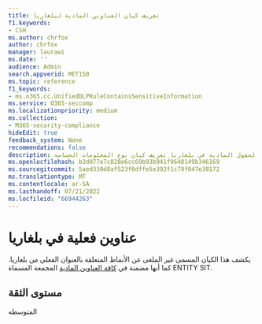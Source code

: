 ```yaml
---
title: تعريف كيان العناوين المادية لبلغاريا
f1.keywords:
- CSH
ms.author: chrfox
author: chrfox
manager: laurawi
ms.date: ''
audience: Admin
search.appverid: MET150
ms.topic: reference
f1_keywords:
- ms.o365.cc.UnifiedDLPRuleContainsSensitiveInformation
ms.service: O365-seccomp
ms.localizationpriority: medium
ms.collection:
- M365-security-compliance
hideEdit: true
feedback_system: None
recommendations: false
description: تعالج الحقول المادية في بلغاريا تعريف كيان نوع المعلومات الحساسة.
ms.openlocfilehash: b3d077e7c828e6cc69b93b941f9648149b346169
ms.sourcegitcommit: 5aed330d8af523f0dffe5e392f1c79f047e38172
ms.translationtype: MT
ms.contentlocale: ar-SA
ms.lasthandoff: 07/21/2022
ms.locfileid: "66944263"
---
```

# <a name="bulgaria-physical-addresses"></a>عناوين فعلية في بلغاريا

يكشف هذا الكيان المسمى غير الملغى عن الأنماط المتعلقة بالعنوان الفعلي من بلغاريا. كما أنها مضمنة في [كافة العناوين المادية](sit-defn-all-physical-addresses.md) المجمعة المسماة ENTITY SIT.

## <a name="confidence-level"></a>مستوى الثقة

المتوسطه